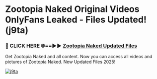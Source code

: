 # Zootopia Naked Original Videos 0nlyFans Leaked - Files Updated! (j9ta)

<h3>🔴 CLICK HERE 🌐==►► <a href="https://tinyurl.com/yckcrads" rel="nofollow">Zootopia Naked Updated Files</a></h3>

Get Zootopia Naked and all content. Now you can access all videos and pictures of Zootopia Naked. New Updated Files 2025!

[![j9ta](https://i.imgur.com/hpKpOFt.gif)](https://tinyurl.com/yckcrads)
